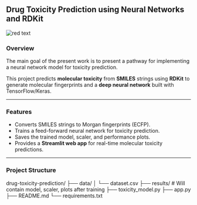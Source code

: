 

## Drug Toxicity Prediction using Neural Networks and RDKit


 ![red text](https://img.shields.io/badge/WIP-red)

### Overview

The main goal of the present work is to present a pathway for implementing a neural network model for toxicity prediction.

This project predicts **molecular toxicity** from **SMILES** strings using **RDKit** to generate molecular fingerprints and a **deep neural network** built with TensorFlow/Keras.

---

### Features
- Converts SMILES strings to Morgan fingerprints (ECFP).
- Trains a feed-forward neural network for toxicity prediction.
- Saves the trained model, scaler, and performance plots.
- Provides a **Streamlit web app** for real-time molecular toxicity predictions.

---

### Project Structure


drug-toxicity-prediction/
├── data/
│   └── dataset.csv
├── results/          # Will contain model, scaler, plots after training
├── toxicity_model.py
├── app.py
├── README.md
└── requirements.txt
